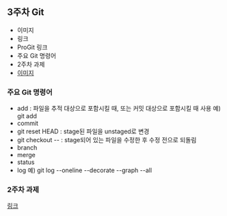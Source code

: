 ## 3주차 Git
- 이미지
- 링크
- ProGit 링크
- 주요 Git 명령어
- 2주차 과제
- [이미지](./이미지/https://user-images.githubusercontent.com/127286924/227757792-5d0145ce-8e22-4bce-8bcf-76654078bb18.png)
### 주요 Git 명령어
- add : 파일을 추적 대상으로 포함시킬 때, 또는 커밋 대상으로 포함시킬 때 사용
 예) git add
- commit
- git reset HEAD : stage된 파일을 unstaged로 변경
- git checkout -- : stage되어 있는 파일을 수정한 후 수정 전으로 되돌림
- branch
- merge
- status
- log
예) git log --oneline --decorate --graph --all
### 2주차 과제
[링크](https://lms.kau.ac.kr/)

